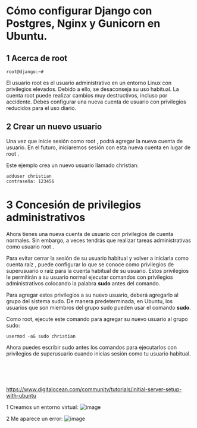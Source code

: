 # Cómo configurar Django con Postgres, Nginx y Gunicorn en Ubuntu.

## 1 Acerca de root
```
root@django:~# 
```
El usuario root es el usuario administrativo en un entorno Linux con privilegios elevados. Debido a ello, se desaconseja su uso habitual. La cuenta root puede realizar cambios muy destructivos, incluso por accidente. Debes configurar una nueva cuenta de usuario con privilegios reducidos para el uso diario. 

## 2 Crear un nuevo usuario

Una vez que inicie sesión como root , podrá agregar la nueva cuenta de usuario. En el futuro, iniciaremos sesión con esta nueva cuenta en lugar de root .

Este ejemplo crea un nuevo usuario llamado christian:
```
adduser christian
contraseña: 123456
```

# 3 Concesión de privilegios administrativos

Ahora tienes una nueva cuenta de usuario con privilegios de cuenta normales. Sin embargo, a veces tendrás que realizar tareas administrativas como usuario root .

Para evitar cerrar la sesión de su usuario habitual y volver a iniciarla como cuenta raíz , puede configurar lo que se conoce como privilegios de superusuario o raíz para la cuenta habitual de su usuario. Estos privilegios le permitirán a su usuario normal ejecutar comandos con privilegios administrativos colocando la palabra **sudo** antes del comando.

Para agregar estos privilegios a su nuevo usuario, deberá agregarlo al grupo del sistema sudo. De manera predeterminada, en Ubuntu, los usuarios que son miembros del grupo sudo pueden usar el comando **sudo**.

Como root, ejecute este comando para agregar su nuevo usuario al grupo sudo:
```
usermod -aG sudo christian
```
Ahora puedes escribir sudo antes los comandos para ejecutarlos con privilegios de superusuario cuando inicias sesión como tu usuario habitual.

<br>
<br>
<br>

https://www.digitalocean.com/community/tutorials/initial-server-setup-with-ubuntu


1 Creamos un entorno virtual:
![image](https://github.com/user-attachments/assets/b954f28f-e764-4a6d-803d-16aa65f27df6)

2 Me aparece un error:
![image](https://github.com/user-attachments/assets/f308020c-d45f-4ae1-b6aa-00e37fedb72e)



